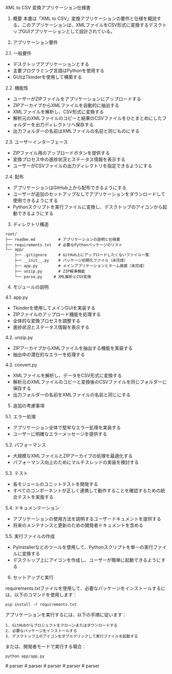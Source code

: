 XML to CSV 変換アプリケーション仕様書

1. 概要
本書は「XML to CSV」変換アプリケーションの要件と仕様を概説する。このアプリケーションは、XMLファイルをCSV形式に変換するデスクトップGUIアプリケーションとして設計されている。

2. アプリケーション要件

2.1. 一般要件
- デスクトップアプリケーションとする
- 主要プログラミング言語はPythonを使用する
- GUIはTkinderを使用して構築する

2.2. 機能性
- ユーザーがZIPファイルをアプリケーションにアップロードする
- ZIPアーカイブからXMLファイルを自動的に抽出する
- XMLファイルを解析し、CSV形式に変換する
- 解析元のXMLファイルのコピーと結果のCSVファイルをひとまとめにしたフォルダーを出力ディレクトリへ保存する
- 出力フォルダーの名前はXMLファイルの名前と同じものにする

2.3. ユーザーインターフェース
- ZIPファイル用のアップロードボタンを提供する
- 変換プロセス中の進捗状況とステータス情報を表示する
- ユーザーがCSVファイルの出力ディレクトリを指定できるようにする

2.4. 配布
- アプリケーションはGitHub上から配布できるようにする
- ユーザーが追加のセットアップなしでアプリケーションをダウンロードして使用できるようにする
- Pythonスクリプトを実行ファイルに変換し、デスクトップのアイコンから起動できるようにする

3. ディレクトリ構造
```
root/
├── readme.md          # アプリケーションの説明と仕様書
├── requirements.txt   # 必要なPythonパッケージのリスト
└── app/
    ├── .gitignore     # GitHub上にアップロードしたくないファイル一覧
    ├── __init__.py    # パッケージ初期化ファイル（未完成）
    ├── app.py         # メインアプリケーションとホーム画面（未完成）
    ├── unzip.py       # ZIP解凍機能
    └── parse.py     # XML解析とCSV変換
```

4. モジュールの説明

4.1. app.py
- Tkinderを使用してメインGUIを実装する
- ZIPファイルのアップロード機能を処理する
- 全体的な変換プロセスを調整する
- 進捗状況とステータス情報を表示する

4.2. unzip.py
- ZIPアーカイブからXMLファイルを抽出する機能を実装する
- 抽出中の潜在的なエラーを処理する

4.3. convert.py
- XMLファイルを解析し、データをCSV形式に変換する
- 解析元のXMLファイルのコピーと変換後のCSVファイルを同じフォルダーに保存する
- 出力フォルダーの名前をXMLファイルの名前と同じにする

5. 追加の考慮事項

5.1. エラー処理
- アプリケーション全体で堅牢なエラー処理を実装する
- ユーザーに明確なエラーメッセージを提供する

5.2. パフォーマンス
- 大規模なXMLファイルとZIPアーカイブの処理を最適化する
- パフォーマンス向上のためにマルチスレッドの実装を検討する

5.3. テスト
- 各モジュールのユニットテストを開発する
- すべてのコンポーネントが正しく連携して動作することを確認するための統合テストを実施する

5.4. ドキュメンテーション
- アプリケーションの使用方法を説明するユーザードキュメントを提供する
- 将来のメンテナンスと更新のための開発者ドキュメントを含める

5.5. 実行ファイルの作成
- PyInstallerなどのツールを使用して、Pythonスクリプトを単一の実行ファイルに変換する
- デスクトップ上にアイコンを作成し、ユーザーが簡単に起動できるようにする

6. セットアップと実行

requirements.txtファイルを使用して、必要なパッケージをインストールするには、以下のコマンドを使用します：

```
pip install -r requirements.txt
```

アプリケーションを実行するには、以下の手順に従います：

```
1. GitHubからプロジェクトをクローンまたはダウンロードする
2. 必要なパッケージをインストールする
3. デスクトップ上のアイコンをダブルクリックして実行ファイルを起動する
```

または、開発者モードで実行する場合：

```
python app/app.py
```
#   p a r s e r  
 #   p a r s e r  
 #   p a r s e r  
 #   p a r s e r  
 #   p a r s e r  
 